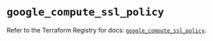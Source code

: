 # `google_compute_ssl_policy`

Refer to the Terraform Registry for docs: [`google_compute_ssl_policy`](https://registry.terraform.io/providers/hashicorp/google/6.14.0/docs/resources/compute_ssl_policy).
